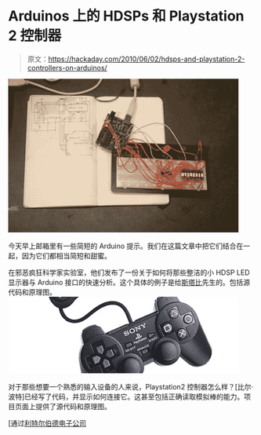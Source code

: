 # Arduinos 上的 HDSPs 和 Playstation 2 控制器

> 原文：<https://hackaday.com/2010/06/02/hdsps-and-playstation-2-controllers-on-arduinos/>

![](img/91d96339eb95c2b78e0efb0113a423d6.png "HDSP2111-005-1024x682 (Custom)")

今天早上邮箱里有一些简短的 Arduino 提示。我们在这篇文章中把它们结合在一起，因为它们都相当简短和甜蜜。

在邪恶疯狂科学家实验室，他们发布了一份关于如何将那些整洁的小 HDSP LED 显示器与 Arduino 接口的快速分析。这个具体的例子是给[斯塔比](http://hackaday.com/2010/05/26/the-story-of-mr-stabby/)先生的。包括源代码和原理图。
![](img/37f7d07c340180903b2a789cdf52784e.png "ds")

对于那些想要一个熟悉的输入设备的人来说，Playstation2 控制器怎么样？[比尔·波特]已经写了代码，并显示如何连接它。这甚至包括正确读取模拟棒的能力。项目页面上提供了源代码和原理图。

[通过[利特尔伯德电子公司](http://blog.littlebirdelectronics.com/playstation-2-controller-arduino-library-via)